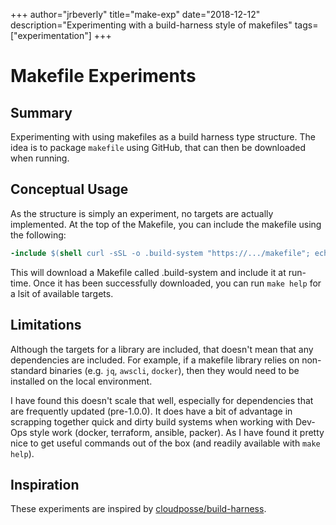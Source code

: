 +++
author="jrbeverly"
title="make-exp"
date="2018-12-12"
description="Experimenting with a build-harness style of makefiles"
tags=["experimentation"]
+++
# Makefile Experiments

## Summary

Experimenting with using makefiles as a build harness type structure. The idea is to package `makefile` using GitHub, that can then be downloaded when running.

## Conceptual Usage

As the structure is simply an experiment, no targets are actually implemented. At the top of the Makefile, you can include the makefile using the following:

```Makefile
-include $(shell curl -sSL -o .build-system "https://.../makefile"; echo .build-system)
```

This will download a Makefile called .build-system and include it at run-time. Once it has been successfully downloaded, you can run `make help` for a lsit of available targets.

## Limitations

Although the targets for a library are included, that doesn't mean that any dependencies are included. For example, if a makefile library relies on non-standard binaries (e.g. `jq`, `awscli`, `docker`), then they would need to be installed on the local environment.

I have found this doesn't scale that well, especially for dependencies that are frequently updated (pre-1.0.0). It does have a bit of advantage in scrapping together quick and dirty build systems when working with Dev-Ops style work (docker, terraform, ansible, packer). As I have found it pretty nice to get useful commands out of the box (and readily available with `make help`).

## Inspiration

These experiments are inspired by [cloudposse/build-harness](https://github.com/cloudposse/build-harness).
